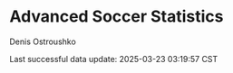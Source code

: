 # Advanced Soccer Statistics
Denis Ostroushko

<!-- gfm -->

Last successful data update: 2025-03-23 03:19:57 CST
